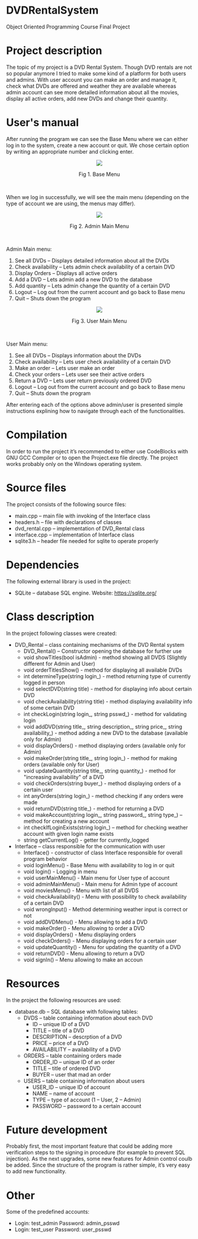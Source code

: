 # DVDRentalSystem
Object Oriented Programming Course Final Project

# Project description
  The topic of my project is a DVD Rental System. Though DVD rentals are not so 
popular anymore I tried to make some kind of a platform for both users and admins. 
With user account you can make an order and manage it, check what DVDs are 
offered and weather they are available whereas admin account can see more detailed 
information about all the movies, display all active orders, add new DVDs and change
their quantity.

# User's manual
  After running the program we can see the Base Menu where we can either log in 
to the system, create a new account or quit. We chose certain option by writing an 
appropriate number and clicking enter.

<p align = "center">
  <img src="https://user-images.githubusercontent.com/45372078/138729230-6fb9db98-f15d-4f55-8e3f-c7185fdc1ad1.png">
</p>

<p align = "center">
  Fig 1. Base Menu
</p>

</br>

  When we log in successfully, we will see the main menu (depending on the type 
of account we are using, the menus may differ).

<p align = "center">
  <img src="https://user-images.githubusercontent.com/45372078/138730066-59c4a133-1016-4efb-9836-b2b8fb2c17dd.png">
</p>

<p align = "center">
  Fig 2. Admin Main Menu
</p>


</br>

Admin Main menu:
1. See all DVDs – Displays detailed information about all the DVDs
2. Check availability – Lets admin check availability of a certain DVD
3. Display Orders – Displays all active orders
4. Add a DVD – Lets admin add a new DVD to the database
5. Add quantity – Lets admin change the quantity of a certain DVD
6. Logout – Log out from the current account and go back to Base menu
7. Quit – Shuts down the program

<p align = "center">
  <img src="https://user-images.githubusercontent.com/45372078/138730697-759cc71d-50d0-42f8-a27c-db8692789394.png">
</p>

<p align = "center">
  Fig 3. User Main Menu
</p>

</br>

User Main menu:
1. See all DVDs – Displays information about the DVDs
2. Check availability – Lets user check availability of a certain DVD
3. Make an order – Lets user make an order
4. Check your orders – Lets user see their active orders
5. Return a DVD – Lets user return previously ordered DVD
6. Logout – Log out from the current account and go back to Base menu
7. Quit – Shuts down the program


After entering each of the options above admin/user is presented simple 
instructions explining how to navigate through each of the functionalities.

# Compilation

  In order to run the project it’s recommended to either use CodeBlocks with GNU 
GCC Compiler or to open the Project.exe file directly. The project works probably only 
on the Windows operating system.

# Source files

The project consists of the following source files:
- main.cpp – main file with invoking of the Interface class
- headers.h – file with declarations of classes
- dvd_rental.cpp – implementation of DVD_Rental class
- interface.cpp – implementation of Interface class
- sqlite3.h – header file needed for sqlite to operate properly

# Dependencies

The following external library is used in the project:
- SQLite – database SQL engine. Website: https://sqlite.org/

# Class description

In the project following classes were created:
- DVD_Rental – class containing mechanisms of the DVD Rental system
  - DVD_Rental() – Constructor opening the database for further use
  - void showTitles(bool isAdmin) - method showing all DVDS (Slightly different for Admin and User)
  - void orderTitlesShow() - method for displaying all available DVDs
  - int determineType(string login_) - method returning type of currently logged in person
  - void selectDVD(string title) - method for displaying info about certain DVD
  - void checkAvailability(string title) - method displaying availability info of some certain DVD
  - int checkLogin(string login_, string psswd_) - method for validating login
  - void addDVD(string title_, string description_, string price_, string availability_) - method adding a new DVD to the database (available only for Admin)
  - void displayOrders() - method displaying orders (available only for Admin)
  - void makeOrder(string title_, string login_) - method for making orders (available only for User)
  - void updateQuantity(string title_, string quantity_) - method for "increasing availability" of a DVD
  - void checkOrders(string buyer_) - method displaying orders of a certain user
  - int anyOrders(string login_) - method checking if any orders were made
  - void returnDVD(string title_) - method for returning a DVD
  - void makeAccount(string login_, string password_, string type_) – method for creating a new account
  - int checkIfLoginExists(string login_) – method for checking weather account with given login name exists
  - string getCurrentLog() - getter for currently_logged
- Interface – class responsible for the communication with user
  - Interface() - constructor of class Interface responsible for overall program behavior
  - void loginMenu() - Base Menu with availability to log in or quit
  - void login() - Logging in menu
  - void userMainMenu() - Main menu for User type of account
  - void adminMainMenu() - Main menu for Admin type of account
  - void moviesMenu() - Menu with list of all DVDS
  - void checkAvailability() - Menu with possibility to check availability of a certain DVD
  - void wrongInput() - Method determining weather input is correct or not
  - void addDVDMenu() - Menu allowing to add a DVD
  - void makeOrder() - Menu allowing to order a DVD
  - void displayOrders() - Menu displaying orders
  - void checkOrders() - Menu displaying orders for a certain user
  - void updateQuantity() - Menu for updating the quantity of a DVD
  - void returnDVD() - Menu allowing to return a DVD
  - void signIn() – Menu allowing to make an accoun

# Resources

In the project the following resources are used:
- database.db – SQL database with following tables:
  - DVDS – table containing information about each DVD
    - ID – unique ID of a DVD
    - TITLE – title of a DVD
    - DESCRIPTION – descrption of a DVD
    - PRICE – price of a DVD
    - AVAILABILITY – availability of a DVD
  - ORDERS – table containing orders made
    - ORDER_ID – unique ID of an order
    - TITLE – title of ordered DVD
    - BUYER – user that mad an order
  - USERS – table containing information about users
    - USER_ID – unique ID of account
    - NAME – name of account
    - TYPE – type of account (1 – User, 2 – Admin)
    - PASSWORD – password to a certain account

# Future development
  
  Probably first, the most important feature that could be adding more verification steps to the signing in procedure (for example to prevent SQL injection). 
  As the next upgrades, some new features for Admin control coulb be added. Since the structure of the program is rather simple, it’s very easy to add new functionality.
  
# Other

Some of the predefined accounts:
- Login: test_admin Password: admin_psswd
- Login: test_user Password: user_psswd
